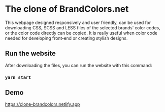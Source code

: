 # The clone of BrandColors.net

This webpage designed responsively and user friendly, can be used for downloading CSS, SCSS and LESS files of the selected brands' color codes, or the color code directly can be copied.
It is really useful when color code needed for developing front-end or creating stylish designs.

## Run the website

After downloading the files, you can run the website with this command:

### `yarn start`

## Demo

https://clone-brandcolors.netlify.app
